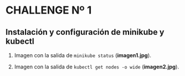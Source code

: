 # CHALLENGE Nº 1

## Instalación y configuración de minikube y kubectl

1. Imagen con la salida de `minikube status` (**imagen1.jpg**).

2. Imagen con la salida de `kubectl get nodes -o wide` (**imagen2.jpg**).
